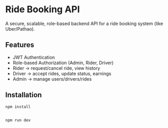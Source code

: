 # Ride Booking API

A secure, scalable, role-based backend API for a ride booking system (like Uber/Pathao).

## Features
- JWT Authentication
- Role-based Authorization (Admin, Rider, Driver)
- Rider → request/cancel ride, view history
- Driver → accept rides, update status, earnings
- Admin → manage users/drivers/rides

## Installation
```bash
npm install


npm run dev